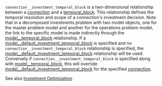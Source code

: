 `connection__investment_temporal_block` is a two-dimensional relationship between a [connection](@ref) and a [temporal_block](@ref). This relationship defines the temporal resolution and scope of a connection's investment decision. Note that in a decomposed investments problem with two model objects, one for the master problem model and another for the operations problem model, the link to the specific model is made indirectly through the [model__temporal_block](@ref) relationship. If a [model\_\_default\_investment\_temporal\_block](@ref) is specified and no `connection__investment_temporal_block` relationship is specified, the [model\_\_default\_investment\_temporal\_block](@ref) relationship will be used. Conversely if `connection__investment_temporal_block` is specified along with [model__temporal_block](@ref), this will override [model\_\_default\_investment\_temporal\_block](@ref) for the specified [connection](@ref).

See also [Investment Optimization](@ref)
